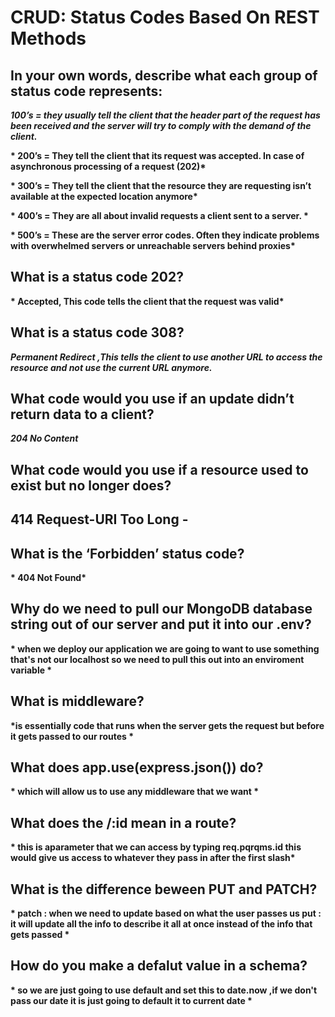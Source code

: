 # CRUD: Status Codes Based On REST Methods

## In your own words, describe what each group of status code represents:


__*100’s = they usually tell the client that the header part of the request has been received and the server will try to comply with the demand of the client.*__

__* 200’s = They tell the client that its request was accepted. In case of asynchronous processing of a request (202)*__

__* 300’s = They tell the client that the resource they are requesting isn’t available at the expected location anymore*__


__* 400’s =  They are all about invalid requests a client sent to a server. *__


__* 500’s = These are the server error codes. Often they indicate problems with overwhelmed servers or unreachable servers behind proxies*__


## What is a status code 202? 

__* Accepted, This code tells the client that the request was valid*__


## What is a status code 308? 

__*Permanent Redirect ,This tells the client to use another URL to access the resource and not use the current URL anymore.*__


## What code would you use if an update didn’t return data to a client? 

__*204 No Content*__


## What code would you use if a resource used to exist but no longer does?

## 414 Request-URI Too Long - 


## What is the ‘Forbidden’ status code?

__* 404 Not Found*__




## Why do we need to pull our MongoDB database string out of our server and put it into our .env?


__* when we deploy our application we are going to want to use something that's not our localhost so we need to pull this out into an enviroment variable *__
  
## What is middleware?

__*is essentially code that runs when the server gets the request but before it gets passed to our routes *__

## What does app.use(express.json()) do?


__* which will allow us to use any middleware that we want *__

## What does the /:id mean in a route?


__* this is aparameter that we can access by typing req.pqrqms.id this would give us access to whatever they pass in after the first slash*__

## What is the difference beween PUT and PATCH?


__* patch : when we need to update based on what the user passes us put : it will update all the info to describe it all at once instead of the info that gets passed *__

## How do you make a defalut value in a schema?


__* so we are just going to use default and set this to date.now ,if we don't pass our date it is just going to default it to current date  *__
 
